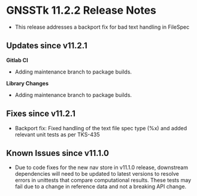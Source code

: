 GNSSTk 11.2.2 Release Notes
========================

 * This release addresses a backport fix for bad text handling in FileSpec

Updates since v11.2.1
---------------------

**Gitlab CI**
  * Adding maintenance branch to package builds. 

**Library Changes**
  * Adding maintenance branch to package builds.

Fixes since v11.2.1
--------------------
  * Backport fix: Fixed handling of the text file spec type (%x) and added relevant unit tests as per TKS-435

Known Issues since v11.1.0
-------------------------
 * Due to code fixes for the new nav store in v11.1.0 release, downstream dependencies
 will need to be updated to latest versions to resolve errors in unittests that compare computational results. 
 These tests may fail due to a change in reference data and not a breaking API change.